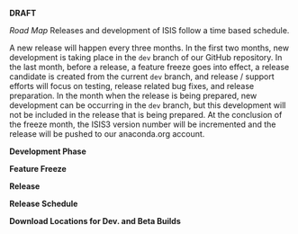**DRAFT**

*Road Map*
Releases and development of ISIS follow a time based schedule.

A new release will happen every three months. In the first two months, new development is taking place in the `dev` branch of our GitHub repository. In the last month, before a release, a feature freeze goes into effect, a release candidate is created from the current `dev` branch, and release / support efforts will focus on testing, release related bug fixes, and release preparation. In the month when the release is being prepared, new development can be occurring in the `dev` branch, but this development will not be included in the release that is being prepared.  At the conclusion of the freeze month, the ISIS3 version number will be incremented and the release will be pushed to our anaconda.org account.

**Development Phase**

**Feature Freeze**

**Release**

**Release Schedule**

**Download Locations for Dev. and Beta Builds**